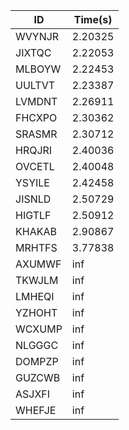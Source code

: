 |ID|Time(s)|
|-|-|
|WVYNJR|2.20325|
|JIXTQC|2.22053|
|MLBOYW|2.22453|
|UULTVT|2.23387|
|LVMDNT|2.26911|
|FHCXPO|2.30362|
|SRASMR|2.30712|
|HRQJRI|2.40036|
|OVCETL|2.40048|
|YSYILE|2.42458|
|JISNLD|2.50729|
|HIGTLF|2.50912|
|KHAKAB|2.90867|
|MRHTFS|3.77838|
|AXUMWF|inf|
|TKWJLM|inf|
|LMHEQI|inf|
|YZHOHT|inf|
|WCXUMP|inf|
|NLGGGC|inf|
|DOMPZP|inf|
|GUZCWB|inf|
|ASJXFI|inf|
|WHEFJE|inf|
